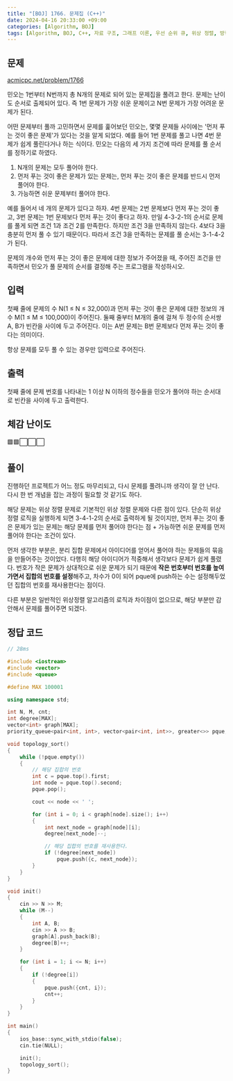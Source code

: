 ```yaml
---
title: "[BOJ] 1766. 문제집 (C++)"
date: 2024-04-16 20:33:00 +09:00
categories: [Algorithm, BOJ]
tags: [Algorithm, BOJ, C++, 자료 구조, 그래프 이론, 우선 순위 큐, 위상 정렬, 방향 비순환 그래프, Gold 2, CLASS 5]
---
```

## **문제**
[acmicpc.net/problem/1766](https://www.acmicpc.net/problem/1766)

민오는 1번부터 N번까지 총 N개의 문제로 되어 있는 문제집을 풀려고 한다. 문제는 난이도 순서로 출제되어 있다. 즉 1번 문제가 가장 쉬운 문제이고 N번 문제가 가장 어려운 문제가 된다.

어떤 문제부터 풀까 고민하면서 문제를 훑어보던 민오는, 몇몇 문제들 사이에는 '먼저 푸는 것이 좋은 문제'가 있다는 것을 알게 되었다. 예를 들어 1번 문제를 풀고 나면 4번 문제가 쉽게 풀린다거나 하는 식이다. 민오는 다음의 세 가지 조건에 따라 문제를 풀 순서를 정하기로 하였다.

1. N개의 문제는 모두 풀어야 한다.
2. 먼저 푸는 것이 좋은 문제가 있는 문제는, 먼저 푸는 것이 좋은 문제를 반드시 먼저 풀어야 한다.
3. 가능하면 쉬운 문제부터 풀어야 한다.

예를 들어서 네 개의 문제가 있다고 하자. 4번 문제는 2번 문제보다 먼저 푸는 것이 좋고, 3번 문제는 1번 문제보다 먼저 푸는 것이 좋다고 하자. 만일 4-3-2-1의 순서로 문제를 풀게 되면 조건 1과 조건 2를 만족한다. 하지만 조건 3을 만족하지 않는다. 4보다 3을 충분히 먼저 풀 수 있기 때문이다. 따라서 조건 3을 만족하는 문제를 풀 순서는 3-1-4-2가 된다.

문제의 개수와 먼저 푸는 것이 좋은 문제에 대한 정보가 주어졌을 때, 주어진 조건을 만족하면서 민오가 풀 문제의 순서를 결정해 주는 프로그램을 작성하시오.
<br>

## **입력**
첫째 줄에 문제의 수 N(1 ≤ N ≤ 32,000)과 먼저 푸는 것이 좋은 문제에 대한 정보의 개수 M(1 ≤ M ≤ 100,000)이 주어진다. 둘째 줄부터 M개의 줄에 걸쳐 두 정수의 순서쌍 A, B가 빈칸을 사이에 두고 주어진다. 이는 A번 문제는 B번 문제보다 먼저 푸는 것이 좋다는 의미이다.

항상 문제를 모두 풀 수 있는 경우만 입력으로 주어진다.
<br>

## **출력**
첫째 줄에 문제 번호를 나타내는 1 이상 N 이하의 정수들을 민오가 풀어야 하는 순서대로 빈칸을 사이에 두고 출력한다.
<br>

## **체감 난이도**
🟩🟩⬜⬜⬜
<br>

## **풀이**
진행하던 프로젝트가 어느 정도 마무리되고, 다시 문제를 풀려니까 생각이 잘 안 난다. 다시 한 번 개념을 잡는 과정이 필요할 것 같기도 하다.

해당 문제는 위상 정렬 문제로 기본적인 위상 정렬 문제와 다른 점이 있다. 단순히 위상 정렬 로직을 실행하게 되면 3-4-1-2의 순서로 출력하게 될 것이지만, 먼저 푸는 것이 좋은 문제가 있는 문제는 해당 문제를 먼저 풀어야 한다는 점 + 가능하면 쉬운 문제를 먼저 풀어야 한다는 조건이 있다.

먼저 생각한 부분은, 분리 집합 문제에서 아이디어를 얻어서 풀어야 하는 문제들의 묶음을 만들어주는 것이었다. 다행히 해당 아이디어가 적중해서 생각보다 문제가 쉽게 풀렸다. 번호가 작은 문제가 상대적으로 쉬운 문제가 되기 때문에 **작은 번호부터 번호를 높여가면서 집합의 번호를 설정**해주고, 차수가 0이 되어 pque에 push하는 수는 설정해두었던 집합의 번호를 재사용한다는 점이다.

다른 부분은 일반적인 위상정렬 알고리즘의 로직과 차이점이 없으므로, 해당 부분만 감안해서 문제를 풀어주면 되겠다.
<br>

## **정답 코드**
```c++
// 28ms

#include <iostream>
#include <vector>
#include <queue>

#define MAX 100001

using namespace std;

int N, M, cnt;
int degree[MAX];
vector<int> graph[MAX];
priority_queue<pair<int, int>, vector<pair<int, int>>, greater<>> pque;

void topology_sort()
{
    while (!pque.empty())
    {
        // 해당 집합의 번호
        int c = pque.top().first;
        int node = pque.top().second;
        pque.pop();

        cout << node << ' ';

        for (int i = 0; i < graph[node].size(); i++)
        {
            int next_node = graph[node][i];
            degree[next_node]--;

            // 해당 집합의 번호를 재사용한다.
            if (!degree[next_node])
                pque.push({c, next_node});
        }
    }
}

void init()
{
    cin >> N >> M;
    while (M--)
    {
        int A, B;
        cin >> A >> B;
        graph[A].push_back(B);
        degree[B]++;
    }

    for (int i = 1; i <= N; i++)
    {
        if (!degree[i])
        {
            pque.push({cnt, i});
            cnt++;
        }
    }
}

int main()
{
    ios_base::sync_with_stdio(false);
    cin.tie(NULL);

    init();
    topology_sort();
}
```
